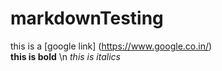 # markdownTesting

this is a [google link] (https://www.google.co.in/) <br>
**this is bold** \n
 *this is italics* 
